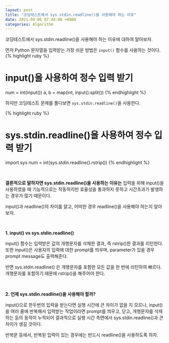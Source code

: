 ```yaml
---
layout: post
title: "코딩테스트에서 sys.stdin.readline()을 사용해야 하는 이유"
date: 2021-04-06 07:44:00 +0900
categories: Algorithm
---
```


코딩테스트에서 sys.stdin.readline()을 사용해야 하는 이유에 대하여 알아보자.

먼저 Python 문자열을 입력받는 가장 쉬운 방법은 `input()` 함수를 사용하는 것이다.
{% highlight ruby %}
# input()을 사용하여 정수 입력 받기
num = int(input())
a, b = map(int, input().split())
{% endhighlight %}


하지만 코딩테스트 문제를 풀다보면 `sys.stdin.readline()`을 사용한다.

{% highlight ruby %}
# sys.stdin.readline()을 사용하여 정수 입력 받기
import sys
num = int(sys.stdin.readline().rstrip())
{% endhighlight %}

<br/>

**결론적으로 말하자면 sys.stdin.readline()을 사용하는 이유는**
입력을 위해 input()을 사용하였을 때 기능적으로는 작동하지만 효율성을 통과하지 못하고 시간초과가 발생하는 경우가 많기 때문이다.

input()과 readline()의 차이를 알고, 어떠한 경우 readline()을 사용해야 하는지 알아보자.

<br/>

**1. input() vs sys.stdin.readline()**

input() 함수는 입력받은 값의 개행문자를 삭제한 결과, 즉 rstrip()한 결과를 리턴한다.
또한 input()은 사용자의 입력에 대한 prompt를 띄우며, parameter가 있을 경우 prompt message도 출력해준다.

반면 sys.stdin.readline() 은 개행문자를 포함한 모든 값을 한 번에 리턴하여 빠르다.
개행문자를 포함하기 때문에 rstrip()을 해주어야 한다.

<br/>

**2. 언제 sys.stdin.readline()을 사용해야 할까?**

input()으로 한두번의 입력을 받는다면 실행 시간에 큰 차이가 없을 지 모르나,
input()을 여러 줄에 반복해서 입력받는 작업이라면 prompt를 띄우고, 닫고, 개행문자를 삭제하는 등의 동작이 누적되어
결과적으로 실행 시간 측면에서 sys.stdin.readline()과 큰 차이가 생길 것이다.

반복문 등에서, 반복된 입력이 있는 경우에는 반드시 readline()을 사용하도록 하자.
